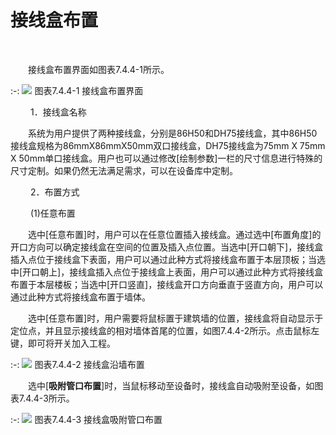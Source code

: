 # 接线盒布置
<br/>

&emsp;&emsp;接线盒布置界面如图表7.4.4-1所示。


:-: ![](images/412.png)
图表7.4.4-1 接线盒布置界面


&emsp;&emsp; 1．接线盒名称

&emsp;&emsp;系统为用户提供了两种接线盒，分别是86H50和DH75接线盒，其中86H50接线盒规格为86mmX86mmX50mm双口接线盒，DH75接线盒为75mm X 75mm X 50mm单口接线盒。用户也可以通过修改\[绘制参数\]一栏的尺寸信息进行特殊的尺寸定制。如果仍然无法满足需求，可以在设备库中定制。

&emsp;&emsp; 2．布置方式

&emsp;&emsp; (1)任意布置

&emsp;&emsp;选中\[任意布置\]时，用户可以在任意位置插入接线盒。通过选中\[布置角度\]的开口方向可以确定接线盒在空间的位置及插入点位置。当选中\[开口朝下\]，接线盒插入点位于接线盒下表面，用户可以通过此种方式将接线盒布置于本层顶板；当选中\[开口朝上\]，接线盒插入点位于接线盒上表面，用户可以通过此种方式将接线盒布置于本层楼板；当选中\[开口竖直\]，接线盒开口方向垂直于竖直方向，用户可以通过此种方式将接线盒布置于墙体。

&emsp;&emsp;选中\[任意布置\]时，用户需要将鼠标置于建筑墙的位置，接线盒将自动显示于定位点，并且显示接线盒的相对墙体首尾的位置，如图7.4.4-2所示。点击鼠标左键，即可将开关加入工程。


:-: ![](images/413.png)
图表7.4.4-2 接线盒沿墙布置

&emsp;&emsp;选中[**吸附管口布置**\]时，当鼠标移动至设备时，接线盒自动吸附至设备，如图表7.4.4-3所示。


:-: ![](images/414.png)
图表7.4.4-3 接线盒吸附管口布置